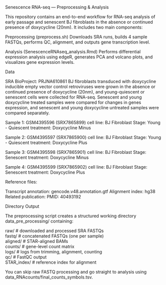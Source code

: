 Senescence RNA-seq — Preprocessing & Analysis

This repository contains an end-to-end workflow for RNA-seq analysis of early passage and senescent BJ fibroblasts in the absence or continued presence of doxycycline (20nm).
It includes two main components:

Preprocessing (preprocess.sh)
Downloads SRA runs, builds 4 sample FASTQs, performs QC, alignment, and outputs gene transcription level.

Analysis (SenescenceRNAseq_analysis.Rmd)
Performs differential expression analysis using edgeR, generates PCA and volcano plots, and visualizes gene expression levels.

Data

SRA BioProject: PRJNA610861 
BJ fibroblasts transduced with doxycycline inducible empty vector control retroviruses were grown in the absence
or continued presence of doxycycline (20nm), and young-quiescent or senescent cells were collected for RNA-seq. 
Senescent and young doxycycline treated samples were compared for changes in genes expression, and senescent and 
young doxycycline untreated samples were compared separately.

Sample 1: GSM4395596 (SRX7865899)
cell line: BJ Fibroblast
Stage: Young - Quiescent
treatment: Doxycycline Minus

Sample 2: GSM4395597 (SRX7865900)
cell line: BJ Fibroblast
Stage: Young - Quiescent
treatment: Doxycycline Plus

Sample 3: GSM4395598 (SRX7865901)
cell line: BJ Fibroblast
Stage: Senescent
treatment: Doxycycline Minus

Sample 4: GSM4395599 (SRX7865902)
cell line: BJ Fibroblast
Stage: Senescent
treatment: Doxycycline Plus

Reference files:

Transcript annotation: gencode.v48.annotation.gtf
Alignment index: hg38
Related publication:
PMID: 40493192

Directory Output

The preprocessing script creates a structured working directory data_pre_processing/ containing:

raw/      # downloaded and processed SRA FASTQs  
fastq/    # concatenated FASTQs (one per sample)  
aligned/  # STAR-aligned BAMs  
counts/   # gene-level count matrix  
logs/     # logs from trimming, alignment, counting  
qc/       # FastQC output  
STAR_index/  # reference index for alignment  


You can skip raw FASTQ processing and go straight to analysis using data_RNAcounts/final_counts_symbols.tsv.
